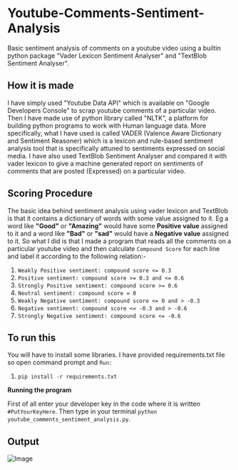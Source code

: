 # Youtube-Comments-Sentiment-Analysis
Basic sentiment analysis of comments on a youtube video using a builtin python package "Vader Lexicon Sentiment Analyser" and "TextBlob Sentiment Analyser".

## How it is made
I have simply used "Youtube Data API" which is available on "Google Developers Console" to scrap youtube comments of a particular video. Then I have made use of python library called "NLTK", a platform for building python programs to work with Human language data. More specifically, what I have used is called VADER (Valence Aware Dictionary and Sentiment Reasoner) which is a lexicon and rule-based sentiment analysis tool that is specifically attuned to sentiments expressed on social media. I have also used TextBlob Sentiment Analyser and compared it with vader lexicon to give a machine generated report on sentiments of comments that are posted (Expressed) on a particular video.

## Scoring Procedure
The basic idea behind sentiment analysis using vader lexicon and TextBlob is that it contains a dictionary of words with some value assigned to it. Eg a word like **"Good"** or **"Amazing"** would have some **Positive value** assigned to it and a word like **"Bad"** or **"sad"** would have a **Negative value** assigned to it. So what I did is that I made a program that reads all the comments on a particular youtube video and then calculate `Compound Score` for each line and label it according to the following relation:-

1. `Weakly Positive sentiment: compound score <= 0.3`
2. `Positive sentiment: compound score >= 0.3 and <= 0.6`
3. `Strongly Positive sentiment: compound score >= 0.6`
4. `Neutral sentiment: compound score = 0`
5. `Weakly Negative sentiment: compound score <= 0 and > -0.3`
6. `Negative sentiment: compound score <= -0.3 and > -0.6`
7. `Strongly Negative sentiment: compound score <= -0.6`

## To run this
You will have to install some libraries. I have provided requirements.txt file so open command prompt and `Run:`
1. `pip install -r requirements.txt`

**Running the program**

First of all enter your developer key in the code where it is written `#PutYourKeyHere`. Then type in your terminal `python youtube_comments_sentiment_analysis.py`.

## Output

![Image](https://github.com/aksharbarchha/Youtube-Comments-Sentiment-Analysis/blob/master/image.png)
